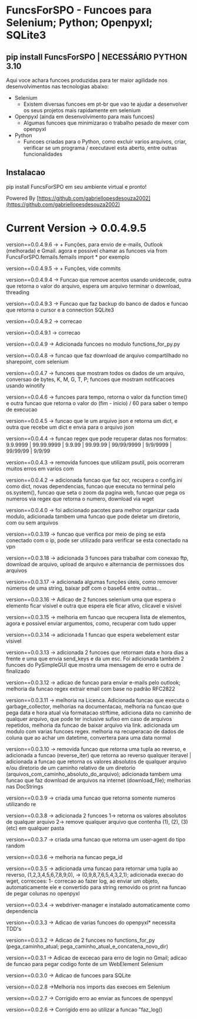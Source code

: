 # FuncsForSPO - Funcoes para Selenium; Python; Openpyxl; SQLite3

## pip install FuncsForSPO | NECESSÁRIO PYTHON 3.10

Aqui voce achara funcoes produzidas para ter maior agilidade nos desenvolvimentos nas tecnologias abaixo:

* Selenium
  * Existem diversas funcoes em pt-br que vao te ajudar a desenvolver os seus projetos mais rapidamente em selenium
* Openpyxl (ainda em desenvolvimento para mais funcoes)
  * Algumas funcoes que minimizarao o trabalho pesado de mexer com openpyxl
* Python
  * Funcoes criadas para o Python, como excluir varios arquivos, criar, verificar se um programa / executavel esta aberto, entre outras funcionalidades

## Instalacao

pip install FuncsForSPO em seu ambiente virtual e pronto!

Powered By [https://github.com/gabriellopesdesouza2002](https://github.com/gabriellopesdesouza2002)

# Current Version -> 0.0.4.9.5

version==0.0.4.9.6 -> + Funções, para envio de e-mails, Outlook (melhorada) e Gmail. agora e possivel chamar as funcoes via from FuncsForSPO.femails.femails import * por exemplo

version==0.0.4.9.5 -> + Funções, vide commits

version==0.0.4.9.4 -> Funcao que remove acentos usando unidecode, outra que retorna o valor do arquivo, espera um arquivo terminar o download, threading

version==0.0.4.9.3 -> Funcao que faz backup do banco de dados e funcao que retorna o cursor e a connection SQLite3

version==0.0.4.9.2 -> correcao

version==0.0.4.9.1 -> correcao

version==0.0.4.9 -> Adicionada funcoes no modulo functions_for_py.py

version==0.0.4.8 -> funcao que faz download de arquivo compartilhado no sharepoint, com selenium

version==0.0.4.7 -> funcoes que mostram todos os dados de um arquivo, conversao de bytes, K, M, G, T, P; funcoes que mostram notificacoes usando winotify

version==0.0.4.6 -> funcoes para tempo, retorna o valor da function time() e outra funcao que retorna o valor do (fim - inicio) / 60  para saber o tempo de execucao

version==0.0.4.5 -> funcao que le um arquivo json e retorna um dict, e outra que recebe um dict e envia para o arquivo json

version==0.0.4.4 -> funcao regex que pode recuperar datas nos formatos: 9.9.9999 | 99.99.9999 | 9.9.99 | 99.99.99 | 99/99/9999 | 9/9/9999 | 99/99/99 | 9/9/99

version==0.0.4.3 -> removida funcoes que utilizam psutil, pois ocorreram muitos erros em varios com

version==0.0.4.2 -> adicionada funcao que faz ocr, recupera o config.ini como dict, novas dependencias, funcao que executa no terminal pelo os.system(), funcao que seta o zoom da pagina web, funcao que pega os numeros via regex que retorna o numero, download via wget

version==0.0.4.0 -> foi adicionado pacotes para melhor organizar cada modulo, adicionada tambem uma funcao que pode deletar um diretorio, com ou sem arquivos

version==0.0.3.19 -> funcao que verifica por meio de ping se esta conectado com o ip, pode ser utilizado para verificar se esta conectado na vpn

version==0.0.3.18 -> adicionada 3 funcoes para trabalhar com conexao ftp, download de arquivo, upload de arquivo e alternancia de permissoes dos arquivos

version==0.0.3.17 -> adicionada algumas funções úteis, como remover números de uma string, baixar pdf com o base64 entre outras...

version==0.0.3.16 -> Adicao de 2 funcoes selenium uma que espera o elemento ficar visivel e outra que espera ele ficar ativo, clicavel e visivel

version==0.0.3.15 -> melhoria em funcao que recupera lista de elementos, agora e possivel enviar argumentos, como, recuperar com tudo upper

version==0.0.3.14 -> adicionada 1 funcao que espera webelement estar visivel

version==0.0.3.13 -> adicionada 2 funcoes que retornam data e hora dias a frente e uma que envia send_keys e da um esc. Foi adicionada também 2 funcoes do PySimpleGUI que mostra uma mensagem de erro e outra de finalizado

version==0.0.3.12 -> adicao de funcao para enviar e-mails pelo outlook; melhoria da funcao regex extrair email com base no padrão RFC2822

version==0.0.3.11 -> melhoria na Licenca. Adicionada funcao que executa o garbage_collector, melhorias na documentacao, melhoria na funcao que pega data e hora atual via formatacao strftime, adiciona data no caminho de qualquer arquivo, que pode ter inclusive sufixo em caso de arquivos repetidos, melhoria da funcao de baixar arquivo via link. adicionada um modulo com varias funcoes regex. melhoria na recuperacao de dados de coluna que ao achar um datetime, convertera para uma data normal

version==0.0.3.10 -> removida funcao que retorna uma tupla ao reverso, e adicionada a funcao (reverse_iter) que retorna ao reverso qualquer iteravel | adicionada a funcao que retorna os valores absolutos de qualquer arquivo e/ou diretorio de um caminho relativo de um diretorio (arquivos_com_caminho_absoluto_do_arquivo); adicionada tambem uma funcao que faz download de arquivos na internet (download_file); melhorias nas DocStrings

version==0.0.3.9 -> criada uma funcao que retorna somente numeros utilizando re

version==0.0.3.8 -> adicionada 2 funcoes 1-> retorna os valores absolutos de qualquer arquivo 2-> remove qualquer arquivo que contenha (1), (2), (3) (etc) em qualquer pasta

version==0.0.3.7 -> criada uma funcao que retorna um user-agent do tipo random

version==0.0.3.6 -> melhoria na funcao pega_id

version==0.0.3.5 -> adicionada uma funcao para retornar uma tupla ao reverso, (1,2,3,4,5,6,7,8,9,0), -> (0,9,8,7,6,5,4,3,2,1); adicionada execao do wget, correcoes: 1- correcao ao fazer log, ao enviar um objeto, automaticamente ele e convertido para string removido os print na funcao de pegar colunas no openpyxl

version==0.0.3.4 -> webdriver-manager e instalado automaticamente como dependencia

version==0.0.3.3 -> Adicao de varias funcoes do openpyxl* necessita TDD's

version==0.0.3.2 -> Adicao de 2 funcoes no functions_for_py (pega_caminho_atual; pega_caminho_atual_e_concatena_novo_dir)

version==0.0.3.1 -> Adicao de excecao para erro de login no Gmail; adicao de funcao para pegar codigo fonte de um WebElement Selenium

version==0.0.3.0 -> Adicao de funcoes para SQLite

version==0.0.2.8 ->Melhoria nos imports das execoes em Selenium

version==0.0.2.7 -> Corrigido erro ao enviar as funcoes de openpyxl

version==0.0.2.6 -> Corrigido erro ao utilizar a funcao "faz_log()
